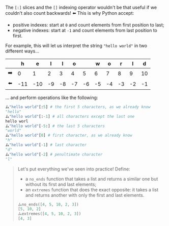 The `[:]` slices and the `[]` indexing operator wouldn't be that useful if we couldn't also count backwards! :arrow_left: This is why Python accept:

 * positive indexes: start at `0` and count elements from first position to last;
 * negative indexes: start at `-1` and count elements from last position to first.

For example, this will let us interpret the string `"hello world"` in two different ways...

<table class="table table-bordered">
<thead>
  <tr>
	<th></th>
	<th>h</th>
	<th>e</th>
	<th>l</th>
	<th>l</th>
	<th>o</th>
            <th></th>
	<th>w</th>
	<th>o</th>
	<th>r</th>
	<th>l</th>
	<th>d</th>
  </tr>
</thead>
<tbody>
  <tr>
	<td>➡️</td>
	<td>0</td>
	<td>1</td>
	<td>2</td>
	<td>3</td>
	<td>4</td>
	<td>5</td>
	<td>6</td>
	<td>7</td>
	<td>8</td>
	<td>9</td>
         <td>10</td>
  </tr>
  <tr>
	<td>⬅️</td>
            <td>-11</td>
	<td>-10</td>
	<td>-9</td>
	<td>-8</td>
	<td>-7</td>
	<td>-6</td>
	<td>-5</td>
	<td>-4</td>
	<td>-3</td>
	<td>-2</td>
	<td>-1</td>
  </tr>
</tbody>
</table>

... and perform operations like the following:

```python
ム"hello world"[:5] # the first 5 characters, as we already know
"hello"
ム"hello world"[:-1] # all characters except the last one
hello worl
ム"hello world"[-5:] # the last 5 characters
"world"
ム"hello world"[0] # first character, as we already know
"h"
ム"hello world"[-1] # last character
"d"	 
ム"hello world"[-2] # penultimate character
"l"
```

> Let's put everything we've seen into practice! Define:
>
> * a `no_ends` function that takes a list and returns a similar one but without its first and last elements;
> * an `extremes` function that does the exact opposite: it takes a list and returns another with only the first and last elements.
>
> ```python
> ムno_ends([4, 5, 10, 2, 3])
> [5, 10, 2]
> ムextremes([4, 5, 10, 2, 3])
> [4, 3]
> ```
